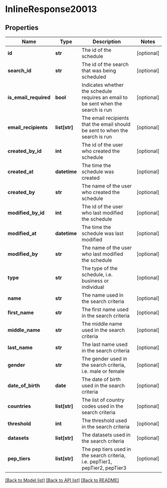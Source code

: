 # InlineResponse20013

## Properties
Name | Type | Description | Notes
------------ | ------------- | ------------- | -------------
**id** | **str** | The id of the schedule | [optional] 
**search_id** | **str** | The id of the search that was being scheduled | [optional] 
**is_email_required** | **bool** | Indicates whether the schedule requires an email to be sent when the search is run | [optional] 
**email_recipients** | **list[str]** | The email recipients that the email should be sent to when the search is run | [optional] 
**created_by_id** | **int** | The id of the user who created the schedule | [optional] 
**created_at** | **datetime** | The time the schedule was created | [optional] 
**created_by** | **str** | The name of the user who created the schedule | [optional] 
**modified_by_id** | **int** | The id of the user who last modified the schedule | [optional] 
**modified_at** | **datetime** | The time the schedule was last modified | [optional] 
**modified_by** | **str** | The name of the user who last modified the schedule | [optional] 
**type** | **str** | The type of the schedule, i.e. business or individual | [optional] 
**name** | **str** | The name used in the search criteria | [optional] 
**first_name** | **str** | The first name used in the search criteria | [optional] 
**middle_name** | **str** | The middle name used in the search criteria | [optional] 
**last_name** | **str** | The last name used in the search criteria | [optional] 
**gender** | **str** | The gender used in the search criteria, i.e. male or female | [optional] 
**date_of_birth** | **date** | The date of birth used in the search criteria | [optional] 
**countries** | **list[str]** | The list of country codes used in the search criteria | [optional] 
**threshold** | **int** | The threshold used in the search criteria | [optional] 
**datasets** | **list[str]** | The datasets used in the search criteria | [optional] 
**pep_tiers** | **list[str]** | The pep tiers used in the search criteria, i.e. pepTier1, pepTier2, pepTier3 | [optional] 

[[Back to Model list]](../README.md#documentation-for-models) [[Back to API list]](../README.md#documentation-for-api-endpoints) [[Back to README]](../README.md)

